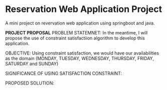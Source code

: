 # Reservation Web Application Project
A mini project on revervation web application using springboot and java.

**PROJECT PROPOSAL**
PROBLEM STATEMNET:
In the meantime, I will propose the use of constraint satisfactiion algorithm to develop this application.

OBJECTIVE:
Using constraint satisfaction, we would have our availabilities as the domain (MONDAY, TUESDAY, WEDNESDAY, THURSDAY, FRIDAY, SATURDAY and SUNDAY)

SIGNIFICANCE OF USING SATISFACTION CONSTRAINT:

PROPOSED SOLUTION:
